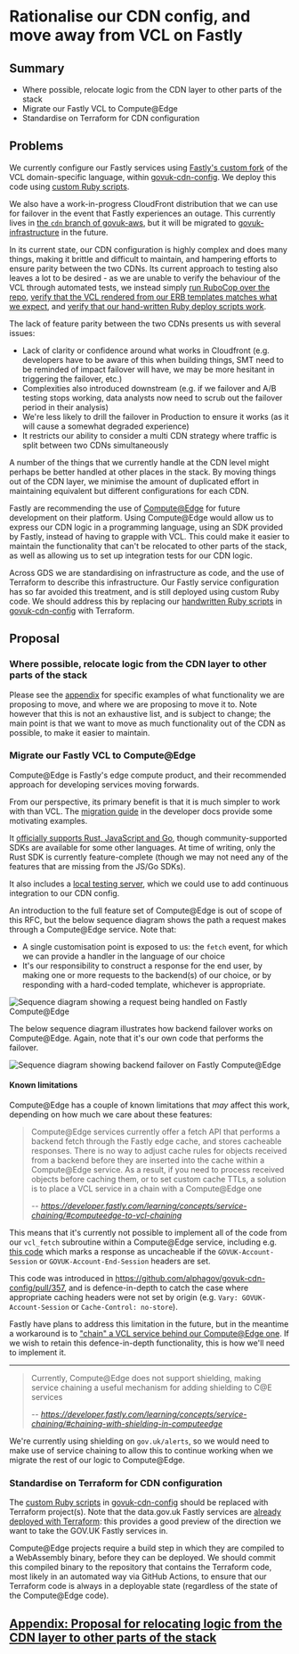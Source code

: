 # Rationalise our CDN config, and move away from VCL on Fastly

## Summary

- Where possible, relocate logic from the CDN layer to other parts of the stack
- Migrate our Fastly VCL to Compute@Edge
- Standardise on Terraform for CDN configuration

## Problems

We currently configure our Fastly services using [Fastly's custom fork](https://developer.fastly.com/learning/vcl/using/) of the VCL domain-specific language, within [govuk-cdn-config](https://github.com/alphagov/govuk-cdn-config). We deploy this code using [custom Ruby scripts](https://github.com/alphagov/govuk-cdn-config/tree/main/lib).

We also have a work-in-progress CloudFront distribution that we can use for failover in the event that Fastly experiences an outage. This currently lives in [the `cdn` branch of govuk-aws](https://github.com/alphagov/govuk-aws/tree/cdn/terraform/projects/infra-cloudfront), but it will be migrated to [govuk-infrastructure](https://github.com/alphagov/govuk-infrastructure) in the future.

In its current state, our CDN configuration is highly complex and does many things, making it brittle and difficult to maintain, and hampering efforts to ensure parity between the two CDNs. Its current approach to testing also leaves a lot to be desired - as we are unable to verify the behaviour of the VCL through automated tests, we instead simply [run RuboCop over the repo](https://github.com/alphagov/govuk-cdn-config/blob/5bff7b9d3b7ef51b493bb00e609fc714da2dc67a/Rakefile#L8), [verify that the VCL rendered from our ERB templates matches what we expect](https://github.com/alphagov/govuk-cdn-config/blob/5bff7b9d3b7ef51b493bb00e609fc714da2dc67a/spec/www_vcl_erb_spec.rb), and [verify that our hand-written Ruby deploy scripts work](https://github.com/alphagov/govuk-cdn-config/blob/5bff7b9d3b7ef51b493bb00e609fc714da2dc67a/spec/deploy_service_spec.rb).

The lack of feature parity between the two CDNs presents us with several issues:

- Lack of clarity or confidence around what works in Cloudfront (e.g. developers have to be aware of this when building things, SMT need to be reminded of impact failover will have, we may be more hesitant in triggering the failover, etc.)
- Complexities also introduced downstream (e.g. if we failover and A/B testing stops working, data analysts now need to scrub out the failover period in their analysis)
- We're less likely to drill the failover in Production to ensure it works (as it will cause a somewhat degraded experience)
- It restricts our ability to consider a multi CDN strategy where traffic is split between two CDNs simultaneously 

A number of the things that we currently handle at the CDN level might perhaps be better handled at other places in the stack. By moving things out of the CDN layer, we minimise the amount of duplicated effort in maintaining equivalent but different configurations for each CDN.

Fastly are recommending the use of [Compute@Edge](https://www.fastly.com/products/edge-compute) for future development on their platform. Using Compute@Edge would allow us to express our CDN logic in a programming language, using an SDK provided by Fastly, instead of having to grapple with VCL. This could make it easier to maintain the functionality that can't be relocated to other parts of the stack, as well as allowing us to set up integration tests for our CDN logic.

Across GDS we are standardising on infrastructure as code, and the use of Terraform to describe this infrastructure. Our Fastly service configuration has so far avoided this treatment, and is still deployed using custom Ruby code. We should address this by replacing our [handwritten Ruby scripts](https://github.com/alphagov/govuk-cdn-config/tree/main/lib) in [govuk-cdn-config](https://github.com/alphagov/govuk-cdn-config) with Terraform.

## Proposal

### Where possible, relocate logic from the CDN layer to other parts of the stack

Please see the [appendix](rfc-163/relocating-logic-from-cdn.md) for specific examples of what functionality we are proposing to move, and where we are proposing to move it to. Note however that this is not an exhaustive list, and is subject to change; the main point is that we want to move as much functionality out of the CDN as possible, to make it easier to maintain.

### Migrate our Fastly VCL to Compute@Edge

Compute@Edge is Fastly's edge compute product, and their recommended approach for developing services moving forwards.

From our perspective, its primary benefit is that it is much simpler to work with than VCL. The [migration guide](https://developer.fastly.com/learning/compute/migrate/) in the developer docs provide some motivating examples.

It [officially supports Rust, JavaScript and Go](https://developer.fastly.com/learning/compute/#choose-a-language-to-use), though community-supported SDKs are available for some other languages. At time of writing, only the Rust SDK is currently feature-complete (though we may not need any of the features that are missing from the JS/Go SDKs).

It also includes a [local testing server](https://developer.fastly.com/learning/compute/testing/#running-a-local-testing-server), which we could use to add continuous integration to our CDN config.

An introduction to the full feature set of Compute@Edge is out of scope of this RFC, but the below sequence diagram shows the path a request makes through a Compute@Edge service. Note that:

- A single customisation point is exposed to us: the `fetch` event, for which we can provide a handler in the language of our choice
- It's our responsibility to construct a response for the end user, by making one or more requests to the backend(s) of our choice, or by responding with a hard-coded template, whichever is appropriate.

![Sequence diagram showing a request being handled on Fastly Compute@Edge](rfc-163/Compute%40Edge%20sequence%20diagram.png)

The below sequence diagram illustrates how backend failover works on Compute@Edge. Again, note that it's our own code that performs the failover.

![Sequence diagram showing backend failover on Fastly Compute@Edge](rfc-163/Compute%40Edge%20backend%20failover.png)

#### Known limitations

Compute@Edge has a couple of known limitations that _may_ affect this work, depending on how much we care about these features:

> Compute@Edge services currently offer a fetch API that performs a backend fetch through the Fastly edge cache, and stores cacheable responses. There is no way to adjust cache rules for objects received from a backend before they are inserted into the cache within a Compute@Edge service. As a result, if you need to process received objects before caching them, or to set custom cache TTLs, a solution is to place a VCL service in a chain with a Compute@Edge one
>
> -- <cite>https://developer.fastly.com/learning/concepts/service-chaining/#computeedge-to-vcl-chaining</cite>

This means that it's currently not possible to implement all of the code from our `vcl_fetch` subroutine within a Compute@Edge service, including e.g. [this code](https://github.com/alphagov/govuk-cdn-config/blob/b0f104094c34c9b72c311a7aae2f04603364a1f1/vcl_templates/www.vcl.erb#L527-533) which marks a response as uncacheable if the `GOVUK-Account-Session` or `GOVUK-Account-End-Session` headers are set.

This code was introduced in https://github.com/alphagov/govuk-cdn-config/pull/357, and is defence-in-depth to catch the case where appropriate caching headers were not set by origin (e.g. `Vary: GOVUK-Account-Session` or `Cache-Control: no-store`).

Fastly have plans to address this limitation in the future, but in the meantime a workaround is to ["chain" a VCL service behind our Compute@Edge one](https://developer.fastly.com/learning/concepts/service-chaining/#computeedge-to-vcl-chaining). If we wish to retain this defence-in-depth functionality, this is how we'll need to implement it.

---

> Currently, Compute@Edge does not support shielding, making service chaining a useful mechanism for adding shielding to C@E services
>
> -- <cite>https://developer.fastly.com/learning/concepts/service-chaining/#chaining-with-shielding-in-computeedge</cite>

We're currently using shielding on `gov.uk/alerts`, so we would need to make use of service chaining to allow this to continue working when we migrate the rest of our logic to Compute@Edge.

### Standardise on Terraform for CDN configuration

The [custom Ruby scripts](https://github.com/alphagov/govuk-cdn-config/tree/main/lib) in [govuk-cdn-config](https://github.com/alphagov/govuk-cdn-config) should be replaced with Terraform project(s). Note that the data.gov.uk Fastly services are [already deployed with Terraform](https://github.com/alphagov/govuk-aws/tree/main/terraform/projects/fastly-datagovuk): this provides a good preview of the direction we want to take the GOV.UK Fastly services in.

Compute@Edge projects require a build step in which they are compiled to a WebAssembly binary, before they can be deployed. We should commit this compiled binary to the repository that contains the Terraform code, most likely in an automated way via GitHub Actions, to ensure that our Terraform code is always in a deployable state (regardless of the state of the Compute@Edge code).

## [Appendix: Proposal for relocating logic from the CDN layer to other parts of the stack](rfc-163/relocating-logic-from-cdn.md)
